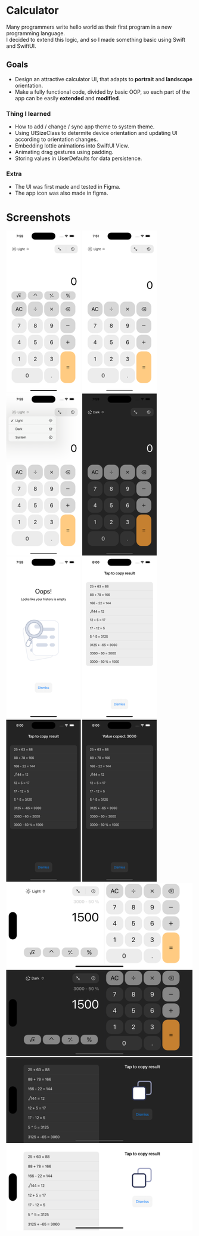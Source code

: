 # Calculator
Many programmers write hello world as their first program in a new programming language. <br />  I decided to extend this logic, and so I made something basic using Swift and SwiftUI.

## Goals
- Design an attractive calculator UI, that adapts to **portrait** and **landscape** orientation.
- Make a fully functional code, divided by basic OOP, so each part of the app can be easily **extended** and **modified**. 

### Thing I learned
- How to add / change / sync app theme to system theme.
- Using UISizeClass to determite device orientation and updating UI according to orientation changes.
- Embedding lottie animations into SwiftUI View.
- Animating drag gestures using padding.
- Storing values in UserDefaults for data persistence.

### Extra
- The UI was first made and tested in Figma.
- The app icon was also made in figma.

# Screenshots

<img src = "https://github.com/maksim-mitrofanov/Calculator/blob/main/Screenshots/CALC_SCREEN_00001.png" width=200 height="auto" />
<img src = "https://github.com/maksim-mitrofanov/Calculator/blob/main/Screenshots/CALC_SCREEN_00002.png" width=200 height="auto" />
<img src = "https://github.com/maksim-mitrofanov/Calculator/blob/main/Screenshots/CALC_SCREEN_00003.png" width=200 height="auto" />
<img src = "https://github.com/maksim-mitrofanov/Calculator/blob/main/Screenshots/CALC_SCREEN_00004.png" width=200 height="auto" />
<img src = "https://github.com/maksim-mitrofanov/Calculator/blob/main/Screenshots/CALC_SCREEN_00005.png" width=200 height="auto" />
<img src = "https://github.com/maksim-mitrofanov/Calculator/blob/main/Screenshots/CALC_SCREEN_00006.png" width=200 height="auto" />
<img src = "https://github.com/maksim-mitrofanov/Calculator/blob/main/Screenshots/CALC_SCREEN_00007.png" width=200 height="auto" />
<img src = "https://github.com/maksim-mitrofanov/Calculator/blob/main/Screenshots/CALC_SCREEN_00008.png" width=200 height="auto" />
<img src = "https://github.com/maksim-mitrofanov/Calculator/blob/main/Screenshots/CALC_SCREEN_00009.png" width=500 height="auto" />
<img src = "https://github.com/maksim-mitrofanov/Calculator/blob/main/Screenshots/CALC_SCREEN_00010.png" width=500 height="auto" />
<img src = "https://github.com/maksim-mitrofanov/Calculator/blob/main/Screenshots/CALC_SCREEN_00011.png" width=500 height="auto" />
<img src = "https://github.com/maksim-mitrofanov/Calculator/blob/main/Screenshots/CALC_SCREEN_00012.png" width=500 height="auto" />
